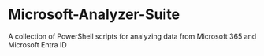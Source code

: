 # Microsoft-Analyzer-Suite
A collection of PowerShell scripts for analyzing data from Microsoft 365 and Microsoft Entra ID

